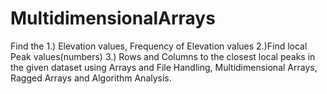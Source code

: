 # MultidimensionalArrays
Find the 1.) Elevation values, Frequency of Elevation values  2.)Find local Peak values(numbers)  3.) Rows and Columns to the closest local peaks in the given dataset using Arrays and File Handling, Multidimensional Arrays, Ragged Arrays and Algorithm Analysis.                             
